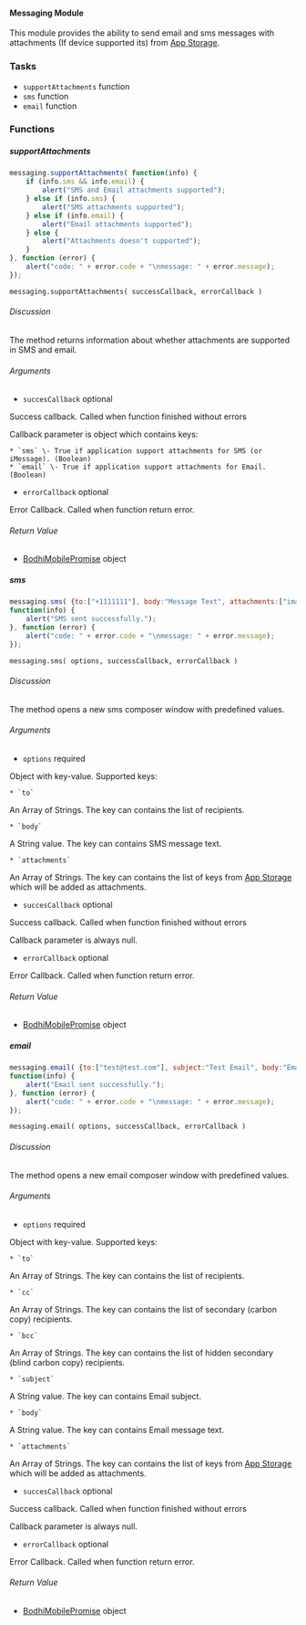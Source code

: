 #### Messaging Module

This module provides the ability to send email and sms messages with
attachments (If device supported its) from [App Storage](#app-storage-module).

### Tasks

  * `supportAttachments` function
  * `sms` function
  * `email` function

### Functions

##### supportAttachments

```javascript
messaging.supportAttachments( function(info) {  
    if (info.sms && info.email) {  
        alert("SMS and Email attachments supported");  
    } else if (info.sms) {  
        alert("SMS attachments supported");  
    } else if (info.email) {  
        alert("Email attachments supported");  
    } else {  
        alert("Attachments doesn't supported");  
    }  
}, function (error) {  
    alert("code: " + error.code + "\nmessage: " + error.message);  
});
```

`messaging.supportAttachments( successCallback, errorCallback )`

###### Discussion

The method returns information about whether attachments are supported in SMS and email.

###### Arguments

  * `succesCallback` optional

Success callback. Called when function finished without errors

Callback parameter is object which contains keys:

    * `sms` \- True if application support attachments for SMS (or iMessage). (Boolean)
    * `email` \- True if application support attachments for Email. (Boolean)

  * `errorCallback` optional

Error Callback. Called when function return error.

###### Return Value

  * [BodhiMobilePromise](#kernel-promise) object

##### sms

```javascript
messaging.sms( {to:["+1111111"], body:"Message Text", attachments:["image_key"]}, 
function(info) {  
    alert("SMS sent successfully.");  
}, function (error) {  
    alert("code: " + error.code + "\nmessage: " + error.message);  
});
```

`messaging.sms( options, successCallback, errorCallback )`

###### Discussion

The method opens a new sms composer window with predefined values.

###### Arguments

  * `options` required

Object with key-value. Supported keys:

    * `to`

An Array of Strings. The key can contains the list of recipients.

    * `body`

A String value. The key can contains SMS message text.

    * `attachments`

An Array of Strings. The key can contains the list of keys from [App Storage](#app-storage-module) which will be added as attachments.

  * `succesCallback` optional

Success callback. Called when function finished without errors

Callback parameter is always null.

  * `errorCallback` optional

Error Callback. Called when function return error.

###### Return Value

  * [BodhiMobilePromise](#kernel-promise) object

##### email

```javascript
messaging.email( {to:["test@test.com"], subject:"Test Email", body:"Email Message Text", attachments:["image_key"]},
function(info) {  
    alert("Email sent successfully.");  
}, function (error) {  
    alert("code: " + error.code + "\nmessage: " + error.message);  
});
```

`messaging.email( options, successCallback, errorCallback )`

###### Discussion

The method opens a new email composer window with predefined values.

###### Arguments

  * `options` required

Object with key-value. Supported keys:

    * `to`

An Array of Strings. The key can contains the list of recipients.

    * `cc`

An Array of Strings. The key can contains the list of secondary (carbon copy)
recipients.

    * `bcc`

An Array of Strings. The key can contains the list of hidden secondary (blind
carbon copy) recipients.

    * `subject`

A String value. The key can contains Email subject.

    * `body`

A String value. The key can contains Email message text.

    * `attachments`

An Array of Strings. The key can contains the list of keys from [App Storage](#app-storage-module) which will be added as attachments.

  * `succesCallback` optional

Success callback. Called when function finished without errors

Callback parameter is always null.

  * `errorCallback` optional

Error Callback. Called when function return error.

###### Return Value

  * [BodhiMobilePromise](#kernel-promise) object
